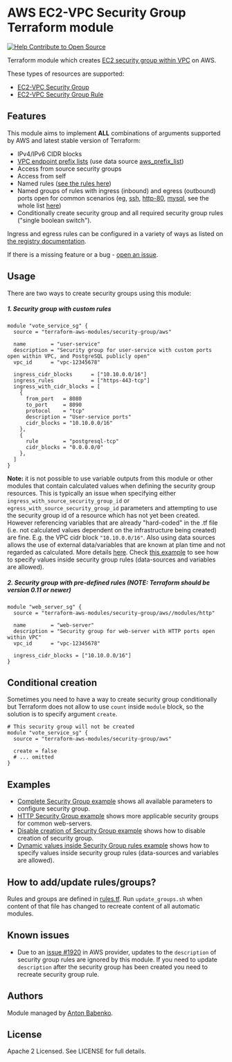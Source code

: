 AWS EC2-VPC Security Group Terraform module
===========================================

[![Help Contribute to Open Source](https://www.codetriage.com/terraform-aws-modules/terraform-aws-security-group/badges/users.svg)](https://www.codetriage.com/terraform-aws-modules/terraform-aws-security-group)


Terraform module which creates [EC2 security group within VPC](http://docs.aws.amazon.com/AmazonVPC/latest/UserGuide/VPC_SecurityGroups.html) on AWS.

These types of resources are supported:

* [EC2-VPC Security Group](https://www.terraform.io/docs/providers/aws/r/security_group.html)
* [EC2-VPC Security Group Rule](https://www.terraform.io/docs/providers/aws/r/security_group_rule.html)

Features
--------
This module aims to implement **ALL** combinations of arguments supported by AWS and latest stable version of Terraform:
* IPv4/IPv6 CIDR blocks
* [VPC endpoint prefix lists](http://docs.aws.amazon.com/AmazonVPC/latest/UserGuide/vpc-endpoints.html) (use data source [aws_prefix_list](https://www.terraform.io/docs/providers/aws/d/prefix_list.html))
* Access from source security groups
* Access from self
* Named rules ([see the rules here](https://github.com/terraform-aws-modules/terraform-aws-security-group/blob/master/rules.tf))
* Named groups of rules with ingress (inbound) and egress (outbound) ports open for common scenarios (eg, [ssh](https://github.com/terraform-aws-modules/terraform-aws-security-group/tree/master/modules/ssh), [http-80](https://github.com/terraform-aws-modules/terraform-aws-security-group/tree/master/modules/http-80), [mysql](https://github.com/terraform-aws-modules/terraform-aws-security-group/tree/master/modules/mysql), see the whole list [here](https://github.com/terraform-aws-modules/terraform-aws-security-group/blob/master/modules/README.md))
* Conditionally create security group and all required security group rules ("single boolean switch").

Ingress and egress rules can be configured in a variety of ways as listed on [the registry documentation](https://registry.terraform.io/modules/terraform-aws-modules/security-group/aws/?tab=inputs).

If there is a missing feature or a bug - [open an issue](https://github.com/terraform-aws-modules/terraform-aws-security-group/issues/new).

Usage
-----

There are two ways to create security groups using this module:

##### 1. Security group with custom rules

```hcl
module "vote_service_sg" {
  source = "terraform-aws-modules/security-group/aws"

  name        = "user-service"
  description = "Security group for user-service with custom ports open within VPC, and PostgreSQL publicly open"
  vpc_id      = "vpc-12345678"

  ingress_cidr_blocks      = ["10.10.0.0/16"]
  ingress_rules            = ["https-443-tcp"]
  ingress_with_cidr_blocks = [
    {
      from_port   = 8080
      to_port     = 8090
      protocol    = "tcp"
      description = "User-service ports"
      cidr_blocks = "10.10.0.0/16"
    },
    {
      rule        = "postgresql-tcp"
      cidr_blocks = "0.0.0.0/0"
    },
  ]
}
```

**Note:** it is not possible to use variable outputs from this module or other modules that contain calculated values when defining the security group resources. This is typically an issue when specifying either `ingress_with_source_security_group_id` or `egress_with_source_security_group_id` parameters and attempting to use the security group id of a resource which has not yet been created. However referencing variables that are already "hard-coded" in the .tf file (i.e. not calculated values dependent on the infrastructure being created) are fine. E.g. the VPC cidr block `"10.10.0.0/16"`. Also using data sources allows the use of external data/variables that are known at plan time and not regarded as calculated. More details [here](https://github.com/terraform-aws-modules/terraform-aws-security-group/issues/16). Check [this example](https://github.com/terraform-aws-modules/terraform-aws-security-group/tree/master/examples/dynamic) to see how to specify values inside security group rules (data-sources and variables are allowed).

##### 2. Security group with pre-defined rules (NOTE: Terraform should be version 0.11 or newer)

```hcl
module "web_server_sg" {
  source = "terraform-aws-modules/security-group/aws//modules/http"

  name        = "web-server"
  description = "Security group for web-server with HTTP ports open within VPC"
  vpc_id      = "vpc-12345678"

  ingress_cidr_blocks = ["10.10.0.0/16"]
}
```

Conditional creation
--------------------

Sometimes you need to have a way to create security group conditionally but Terraform does not allow to use `count` inside `module` block, so the solution is to specify argument `create`.

```hcl
# This security group will not be created
module "vote_service_sg" {
  source = "terraform-aws-modules/security-group/aws"

  create = false
  # ... omitted
}
```

Examples
--------

* [Complete Security Group example](https://github.com/terraform-aws-modules/terraform-aws-security-group/tree/master/examples/complete) shows all available parameters to configure security group.
* [HTTP Security Group example](https://github.com/terraform-aws-modules/terraform-aws-security-group/tree/master/examples/http) shows more applicable security groups for common web-servers.
* [Disable creation of Security Group example](https://github.com/terraform-aws-modules/terraform-aws-security-group/tree/master/examples/disabled) shows how to disable creation of security group.
* [Dynamic values inside Security Group rules example](https://github.com/terraform-aws-modules/terraform-aws-security-group/tree/master/examples/dynamic) shows how to specify values inside security group rules (data-sources and variables are allowed).

How to add/update rules/groups?
-------------------------------

Rules and groups are defined in [rules.tf](https://github.com/terraform-aws-modules/terraform-aws-security-group/blob/master/rules.tf). Run `update_groups.sh` when content of that file has changed to recreate content of all automatic modules.

Known issues
------------

* Due to an [issue #1920](https://github.com/terraform-providers/terraform-provider-aws/issues/1920) in AWS provider, updates to the `description` of security group rules are ignored by this module. If you need to update `description` after the security group has been created you need to recreate security group rule.

Authors
-------

Module managed by [Anton Babenko](https://github.com/antonbabenko).

License
-------

Apache 2 Licensed. See LICENSE for full details.
